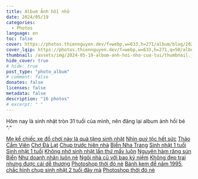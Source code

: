 ```yaml
---
title: Album Ảnh hồi nhỏ
date: 2024/05/19
categories:
  - Photos
language: en
toc: false
cover: https://photos.thiennguyen.dev/f=webp,w=633,h=271/album/blog/2024-05-19-album-anh-hoi-nho-cua-tui/cover.jpeg
cover_lqip: https://photos.thiennguyen.dev/f=webp,w=633,h=271,q=50/album/blog/2024-05-19-album-anh-hoi-nho-cua-tui/cover.jpeg
thumbnail: /assets/img/2024-05-19-album-anh-hoi-nho-cua-tui/thumbnail.jpeg
hide_cover: true
# hide: true
post_type: "photo_album"
# comment: false
donates: false
licenses: false
metadata: false
description: "16 photos"
# excerpt: " "
---
```

Hôm nay là sinh nhật tròn 31 tuổi của mình, nên đăng lại album ảnh hồi bé ^.^
<!-- more -->
<div ID="thiennguyen" data-nanogallery2='{
        "itemsBaseURL": "https://photos.thiennguyen.dev",
        "thumbnailWidth": "200",
        "thumbnailBorderVertical": 0,
        "thumbnailBorderHorizontal": 0,
        "thumbnailGutterHeight": 5,
        "thumbnailGutterWidth": 5,
        "thumbnailHeight": "auto",
        "thumbnailLabel": {
          "position": "overImageOnBottom",
          "align": "left",
          "titleMultiLine": true
        },
        "allowHTMLinData": true,
        "thumbnailHoverEffect2": "imageScaleIn80|imageSepiaOff|labelAppear75",
        "thumbnailAlignment": "center",
        "thumbnailOpenImage": true,
        "thumbnailDisplayTransition":          "scaleUp",
        "thumbnailDisplayTransitionDuration":  500,  
        "thumbnailDisplayInterval":            30,
        "galleryDisplayTransition": "slideUp",
        "galleryDisplayTransitionDuration":  500,
        "galleryTheme": {
          "thumbnail" : { "borderColor": "#FFF" }
        },
        "viewerTheme": "dark",
        "viewerToolbar": {
          "display": true,
          "standard": "minimizeButton, label",
          "minimized": "minimizeButton, label, fullscreenButton, downloadButton, infoButton"
        },
        "viewerTools": {
          "topLeft": "pageCounter",
          "topRight": "playPauseButton, zoomButton, fullscreenButton, closeButton"
          } 
        }'>
  <a href="/album/1/1.jpg" data-ngthumb="/w=200,f=webp/album/1/1.jpg" data-ngdesc="Mẹ kể chiếc xe đồ chơi này là quà tặng sinh nhật">Mẹ kể chiếc xe đồ chơi này là quà tặng sinh nhật</a>
  <a href="/album/1/2.jpg" data-ngthumb="/w=200,f=webp/album/1/2.jpg" data-ngdesc="Nhìn quý tộc hết sức">Nhìn quý tộc hết sức</a>
  <a href="/album/1/3.jpg" data-ngthumb="/w=200,f=webp/album/1/3.jpg" data-ngdesc="Trong ảnh gồm mẹ, em trai, bà ngoại và mình">Thảo Cầm Viên</a>
  <a href="/album/1/4.jpg" data-ngthumb="/w=200,f=webp/album/1/4.jpg" data-ngdesc="">Chợ Đà Lạt</a>
  <a href="/album/1/5.jpg" data-ngthumb="/w=200,f=webp/album/1/5.jpg" data-ngdesc="Chụp trước hiên nhà">Chụp trước hiên nhà</a>
  <a href="/album/1/6.jpg" data-ngthumb="/w=200,f=webp/album/1/6.jpg" data-ngdesc="Chụp cùng bố mẹ">Biển Nha Trang</a>
  <a href="/album/1/7.jpg" data-ngthumb="/w=200,f=webp/album/1/7.jpg" data-ngdesc="">Sinh nhật 1 tuổi</a>
  <a href="/album/1/8.jpg" data-ngthumb="/w=200,f=webp/album/1/8.jpg" data-ngdesc="Chụp với dì Út">Sinh nhật 1 tuổi</a>
  <a href="/album/1/9.jpg" data-ngthumb="/w=200,f=webp/album/1/9.jpg" data-ngdesc="">Không nhớ sinh nhật lần thứ mấy luôn</a>
  <a href="/album/1/10.jpg" data-ngthumb="/w=200,f=webp/album/1/10.jpg" data-ngdesc="">Nguyên hàm răng sún</a>
  <a href="/album/1/11.jpg" data-ngthumb="/w=200,f=webp/album/1/11.jpg" data-ngdesc="Không biết bãi biển nào">Biển</a>
  <a href="/album/1/12.jpg" data-ngthumb="/w=200,f=webp/album/1/12.jpg" data-ngdesc="">Như doanh nhân luôn nè</a>
  <a href="/album/1/13.jpg" data-ngthumb="/w=200,f=webp/album/1/13.jpg" data-ngdesc="">Ngôi nhà cũ với bao kỷ niệm</a>
  <a href="/album/1/14.jpg" data-ngthumb="/w=200,f=webp/album/1/14.jpg" data-ngdesc="">Không đẹp trai nhưng được cái dễ thương</a>
  <a href="/album/1/16.jpg" data-ngthumb="/w=200,f=webp/album/1/16.jpg" data-ngdesc="Chụp với bố sinh nhật 1 tuổi ^^ ">Photoshop thời đó nè</a>
  <a href="/album/1/15.jpg" data-ngthumb="/w=200,f=webp/album/1/15.jpg" data-ngdesc="">Bánh kem để năm 1995, chắc hình chụp sinh nhật 2 tuổi đây mà</a>
  <a href="/album/1/17.jpg" data-ngthumb="/w=200,f=webp/album/1/17.jpg" data-ngdesc="Tắm biển Vũng Tàu">Photoshop thời đó nè</a>
</div>